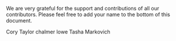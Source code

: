 We are very grateful for the support and contributions of all our contributors. Please feel free to add your name to the bottom of this document.


Cory Taylor
chalmer lowe
Tasha Markovich
